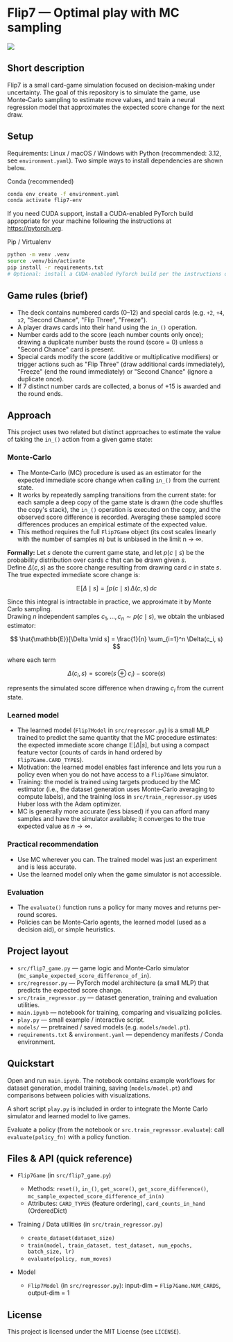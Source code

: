 Flip7 — Optimal play with MC sampling
========================================

![](https://m.media-amazon.com/images/S/aplus-media-library-service-media/a8277586-b146-44f0-adf8-8127971f5ebb.__CR0,23,1920,594_PT0_SX970_V1___.jpg)

Short description
-----------------
Flip7 is a small card-game simulation focused on decision-making under uncertainty. The goal of this repository is to simulate the game, use Monte‑Carlo sampling to estimate move values, and train a neural regression model that approximates the expected score change for the next draw.

Setup
-----------
Requirements: Linux / macOS / Windows with Python (recommended: 3.12, see `environment.yaml`). Two simple ways to install dependencies are shown below.

Conda (recommended)

```bash
conda env create -f environment.yaml
conda activate flip7-env
```

If you need CUDA support, install a CUDA-enabled PyTorch build appropriate for your machine following the instructions at https://pytorch.org.

Pip / Virtualenv

```bash
python -m venv .venv
source .venv/bin/activate
pip install -r requirements.txt
# Optional: install a CUDA-enabled PyTorch build per the instructions on pytorch.org
```

Game rules (brief)
-------------------
- The deck contains numbered cards (0–12) and special cards (e.g. `+2`, `+4`, `x2`, "Second Chance", "Flip Three", "Freeze").
- A player draws cards into their hand using the `in_()` operation.
- Number cards add to the score (each number counts only once); drawing a duplicate number busts the round (score = 0) unless a "Second Chance" card is present.
- Special cards modify the score (additive or multiplicative modifiers) or trigger actions such as "Flip Three" (draw additional cards immediately), "Freeze" (end the round immediately) or "Second Chance" (ignore a duplicate once).
- If 7 distinct number cards are collected, a bonus of +15 is awarded and the round ends.

Approach
--------
This project uses two related but distinct approaches to estimate the value of taking the `in_()` action from a given game state:

### Monte‑Carlo
- The Monte‑Carlo (MC) procedure is used as an estimator for the expected immediate score change when calling `in_()` from the current state.
- It works by repeatedly sampling transitions from the current state: for each sample a deep copy of the game state is drawn (the code shuffles the copy's stack), the `in_()` operation is executed on the copy, and the observed score difference is recorded. Averaging these sampled score differences produces an empirical estimate of the expected value.
- This method requires the full `Flip7Game` object (its cost scales linearly with the number of samples n) but is unbiased in the limit n → ∞.

**Formally:** Let $s$ denote the current game state, and let $p(c \mid s)$ be the probability distribution over cards $c$ that can be drawn given $s$.  
Define $\Delta(c, s)$ as the score change resulting from drawing card $c$ in state $s$.  
The true expected immediate score change is:

$$
\mathbb{E}[\Delta \mid s] = \int p(c \mid s)\, \Delta(c, s)\, dc
$$

Since this integral is intractable in practice, we approximate it by Monte Carlo sampling.  
Drawing $n$ independent samples $c_1, \ldots, c_n \sim p(c \mid s)$, we obtain the unbiased estimator:

$$
\hat{\mathbb{E}}[\Delta \mid s] = \frac{1}{n} \sum_{i=1}^n \Delta(c_i, s)
$$

where each term  

$$
\Delta(c_i, s) = \text{score}(s \oplus c_i) - \text{score}(s)
$$

represents the simulated score difference when drawing $c_i$ from the current state.
### Learned model
- The learned model (`Flip7Model` in `src/regressor.py`) is a small MLP trained to predict the same quantity that the MC procedure estimates: the expected immediate score change $\mathbb{E}[\Delta | s]$, but using a compact feature vector (counts of cards in hand ordered by `Flip7Game.CARD_TYPES`).
- Motivation: the learned model enables fast inference and lets you run a policy even when you do not have access to a `Flip7Game` simulator.
- Training: the model is trained using targets produced by the MC estimator (i.e., the dataset generation uses Monte‑Carlo averaging to compute labels), and the training loss in `src/train_regressor.py` uses Huber loss with the Adam optimizer.
- MC is generally more accurate (less biased) if you can afford many samples and have the simulator available; it converges to the true expected value as $n → ∞$.

### Practical recommendation
- Use MC wherever you can. The trained model was just an experiment and is less accurate.
- Use the learned model only when the game simulator is not accessible.

### Evaluation
- The `evaluate()` function runs a policy for many moves and returns per-round scores.
- Policies can be Monte‑Carlo agents, the learned model (used as a decision aid), or simple heuristics.

Project layout
--------------
- `src/flip7_game.py` — game logic and Monte‑Carlo simulator (`mc_sample_expected_score_difference_of_in`).
- `src/regressor.py` — PyTorch model architecture (a small MLP) that predicts the expected score change.
- `src/train_regressor.py` — dataset generation, training and evaluation utilities.
- `main.ipynb` — notebook for training, comparing and visualizing policies.
- `play.py` — small example / interactive script.
- `models/` — pretrained / saved models (e.g. `models/model.pt`).
- `requirements.txt` & `environment.yaml` — dependency manifests / Conda environment.

Quickstart
---------------------
Open and run `main.ipynb`. The notebook contains example workflows for dataset generation, model training, saving (`models/model.pt`) and comparisons between policies with visualizations.

A short script `play.py` is included in order to integrate the Monte Carlo simulator and learned model to live games.

Evaluate a policy (from the notebook or `src.train_regressor.evaluate`): call `evaluate(policy_fn)` with a policy function.

Files & API (quick reference)
-----------------------------
- `Flip7Game` (in `src/flip7_game.py`)
  - Methods: `reset()`, `in_()`, `get_score()`, `get_score_difference()`, `mc_sample_expected_score_difference_of_in(n)`
  - Attributes: `CARD_TYPES` (feature ordering), `card_counts_in_hand` (OrderedDict)

- Training / Data utilities (in `src/train_regressor.py`)
  - `create_dataset(dataset_size)`
  - `train(model, train_dataset, test_dataset, num_epochs, batch_size, lr)`
  - `evaluate(policy, num_moves)`

- Model
  - `Flip7Model` (in `src/regressor.py`): input-dim = `Flip7Game.NUM_CARDS`, output-dim = 1

License
-------
This project is licensed under the MIT License (see `LICENSE`).
